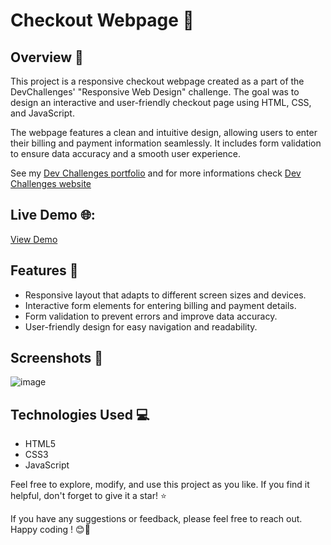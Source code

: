# Checkout Webpage 🚀


## Overview 📝

This project is a responsive checkout webpage created as a part of the DevChallenges' "Responsive Web Design" challenge. The goal was to design an interactive and user-friendly checkout page using HTML, CSS, and JavaScript.

The webpage features a clean and intuitive design, allowing users to enter their billing and payment information seamlessly. It includes form validation to ensure data accuracy and a smooth user experience.

See my [Dev Challenges portfolio](https://portfolio.devchallenges.io/rahil1202) and for more informations check [Dev Challenges website](https://devchallenges.io/)
</br>

## Live Demo 🌐:
[View Demo](https://)
</br>

## Features 🌟

- Responsive layout that adapts to different screen sizes and devices.
- Interactive form elements for entering billing and payment details.
- Form validation to prevent errors and improve data accuracy.
- User-friendly design for easy navigation and readability.

## Screenshots 📸
![image](https://github.com/rahil1202/dev-challanges/assets/104057403/ce3e5e2a-41fc-4df7-9084-1dc7b199e8fa)



## Technologies Used 💻

- HTML5
- CSS3
- JavaScript

Feel free to explore, modify, and use this project as you like. If you find it helpful, don't forget to give it a star! ⭐️

If you have any suggestions or feedback, please feel free to reach out. Happy coding ! 😊🛒

